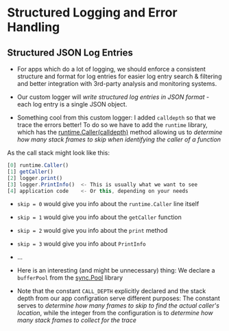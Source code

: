 # Structured Logging and Error Handling

## Structured JSON Log Entries

- For apps which do a lot of logging, we should enforce a consistent structure and format for log entries for easier log entry search & filtering and better integration with 3rd-party analysis and monitoring systems.

- Our custom logger will *write structured log entries in JSON format* - each log entry is a single JSON object.

- Something cool from this custom logger: I added `calldepth` so that we trace the errors better! To do so we have to add the `runtime` library, which has the [runtime.Caller(calldepth)](https://pkg.go.dev/runtime#Caller) method allowing us to *determine how many stack frames to skip when identifying the caller of a function*

As the call stack might look like this:

```js
[0] runtime.Caller()
[1] getCaller()
[2] logger.print()
[3] logger.PrintInfo()  <- This is usually what we want to see
[4] application code    <- Or this, depending on your needs
```

- `skip = 0` would give you info about the `runtime.Caller` line itself
- `skip = 1` would give you info about the `getCaller` function
- `skip = 2` would give you info about the `print` method
- `skip = 3` would give you info about `PrintInfo`
- ...

- Here is an interesting (and might be unnecessary) thing: We declare a `bufferPool` from the [sync.Pool](https://pkg.go.dev/sync#Pool) library

- Note that the constant `CALL_DEPTH` explicitly declared and the stack depth from our app configration serve different purposes: The constant serves to *determine how many frames to skip to find the actual caller's location*, while the integer from the configuration is to *determine how many stack frames to collect for the trace*
